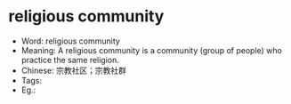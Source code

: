 # religious community

- Word: religious community
- Meaning: A religious community is a community (group of people) who practice the same religion.
- Chinese: 宗教社区；宗教社群
- Tags: 
- Eg.: 
